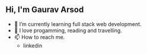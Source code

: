 <h2>Hi, I'm Gaurav Arsod</h2>

- 🌱 I’m currently learning full stack web development.
- 👀 I love progamming, reading and travelling.
- 📫 How to reach me.
   - linkedin
<!---
ga-arsod/ga-arsod is a ✨ special ✨ repository because its `README.md` (this file) appears on your GitHub profile.
You can click the Preview link to take a look at your changes.
--->
